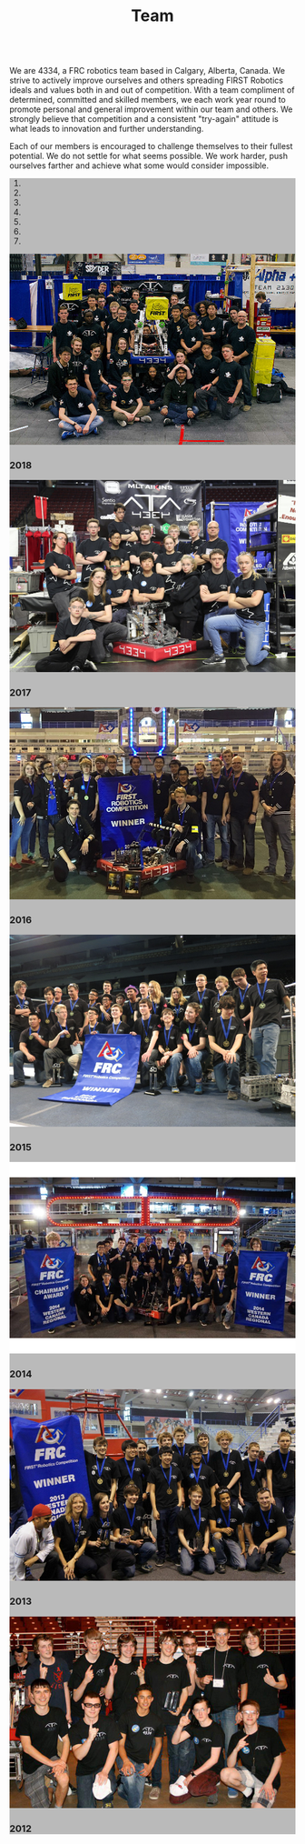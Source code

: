 ﻿---
layout: team 
title: Team
files: |
 <link href="/resources/css/snav.css" rel="stylesheet">
---
<div class="container">
	<div class="row">
		<div class="col-md-12">
			<p style="padding-top: 15px">We are 4334, a FRC robotics team based in Calgary, Alberta, Canada. We strive to actively improve ourselves and others
				spreading FIRST Robotics ideals and values both in and out of competition. With a team compliment of determined, committed
				and skilled members, we each work year round to promote personal and general improvement within our team and others.
				We strongly believe that competition and a consistent "try-again" attitude is what leads to innovation and further understanding.</p>
			<p>Each of our members is encouraged to challenge themselves to their fullest potential. We do not settle for what seems
				possible. We work harder, push ourselves farther and achieve what some would consider impossible.
			</p>
			<div id="myCarousel" class="carousel slide d-block mx-auto" data-ride="carousel" style="margin-bottom: 15px; background-color:#bababa">
				<!-- Indicators -->
				<ol class="carousel-indicators">
					<li class="active" data-slide-to="0" data-target="#myCarousel">
					</li>
					<li data-slide-to="1" data-target="#myCarousel"></li>
					<li data-slide-to="2" data-target="#myCarousel"></li>
					<li data-slide-to="3" data-target="#myCarousel"></li>
					<li data-slide-to="4" data-target="#myCarousel"></li>
					<li data-slide-to="5" data-target="#myCarousel"></li>
					<li data-slide-to="6" data-target="#myCarousel"></li>
				</ol>
				<!-- Wrapper for slides -->
				<div class="carousel-inner">
					<div class="carousel-item active">
						<img class="img-fluid d-block mx-auto" alt="2018" src="/resources/img/team2018.jpg">
						<div class="carousel-caption">
							<h3>2018</h3>
						</div>
					</div>
					<div class="carousel-item">
						<img class="img-fluid d-block mx-auto" alt="2017" src="/resources/img/team2017.jpeg">
						<div class="carousel-caption">
							<h3>2017</h3>
						</div>
					</div>
					<div class="carousel-item">
						<img class="img-fluid d-block mx-auto" alt="2016" src="/resources/img/team2016.jpg">
						<div class="carousel-caption">
							<h3>2016</h3>
						</div>
					</div>
					<div class="carousel-item">
						<img class="img-fluid d-block mx-auto" alt="2015" src="/resources/img/team2015.JPG">
						<div class="carousel-caption">
							<h3>2015</h3>
						</div>
					</div>
					<div class="carousel-item">
						<img class="img-fluid d-block mx-auto" alt="2014" src="/resources/img/team2014.png">
						<div class="carousel-caption">
							<h3>2014</h3>
						</div>
					</div>
					<div class="carousel-item">
						<img class="img-fluid d-block mx-auto" alt="2013" src="/resources/img/team2013.jpg">
						<div class="carousel-caption">
							<h3>2013</h3>
						</div>
					</div>
					<div class="carousel-item">
						<img class="img-fluid d-block mx-auto" alt="2012" src="/resources/img/team2012.jpg">
						<div class="carousel-caption">
							<h3>2012</h3>
						</div>
					</div>
				</div>
				<!-- Left and right controls -->
				<a class="carousel-control-prev" href="#myCarousel" data-slide="prev">
					<span class="carousel-control-prev-icon"></span>
				</a>
				<a class="carousel-control-next" href="#myCarousel" data-slide="next">
					<span class="carousel-control-next-icon"></span>
				</a>
			</div>
		</div>
	</div>
</div>